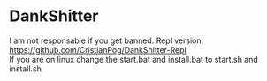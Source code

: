 # DankShitter
I am not responsable if you get banned.
Repl version: https://github.com/CristianPog/DankShitter-Repl <br />
If you are on linux change the start.bat and install.bat to start.sh and install.sh
